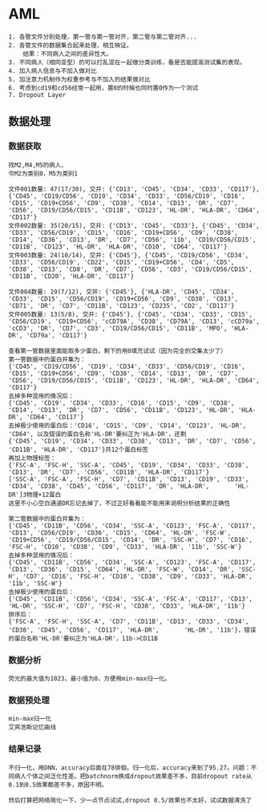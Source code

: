 # AML
    1. 各管文件分别处理，第一管与第一管对齐，第二管与第二管对齐...
    2. 各管文件的数据集合起来处理，相互映证。
        结果：不同病人之间的差异性大。
    3. 不同病人（相同亚型）的可以打乱混在一起做分类训练，看是否能提高测试集的表现。
    4. 加入病人信息与不加入做对比
    5. 加注意力机制作为权重参考与不加入的结果做对比
    6. 考虑到cd19和cd56经常一起用，置0的时候也同时置0作为一个测试
    7. Dropout Layer

## 数据处理
### 数据获取
    找M2,M4,M5的病人，
    令M2为类别0，M5为类别1

    文件001数量: 47(17/30), 交并: {'CD13', 'CD45', 'CD34', 'CD33', 'CD117'}, {'CD45', 'CD19/CD56', 'CD19', 'CD34', 'CD33', 'CD56/CD19', 'CD16', 'CD15', 'CD19+CD56', 'CD9', 'CD38', 'CD14', 'CD13', 'DR', 'CD7', 'CD56', 'CD19/CD56/CD15', 'CD11B', 'CD123', 'HL-DR', 'HLA-DR', 'CD64', 'CD117'}
    文件002数量: 35(20/15), 交并: {'CD13', 'CD45', 'CD33'}, {'CD45', 'CD34', 'CD33', 'CD56/CD19', 'CD15', 'CD16', 'CD19+CD56', 'CD9', 'CD38', 'CD14', 'CD36', 'CD13', 'DR', 'CD7', 'CD56', '11b', 'CD19/CD56/CD15', 'CD11B', 'CD123', 'HL-DR', 'HLA-DR', 'CD10', 'CD64', 'CD117'}
    文件003数量: 24(10/14), 交并: {'CD45'}, {'CD45', 'CD19/CD56', 'CD34', 'CD33', 'CD56/CD19', 'CD22', 'CD15', 'CD19+CD56', 'CD4', 'CD5', 'CD38', 'CD13', 'CD8', 'DR', 'CD7', 'CD56', 'CD3', 'CD19/CD56/CD15', 'CD11B', 'CD20', 'HLA-DR', 'CD117'}
    
    文件004数量: 19(7/12), 交并: {'CD45'}, {'HLA-DR', 'CD45', 'CD34', 'CD33', 'CD15', 'CD56/CD19', 'CD19+CD56', 'CD9', 'CD38', 'CD13', 'CD71', 'DR', 'CD7', 'CD11B', 'CD123', 'CD235', 'CD2', 'CD117'}
    文件005数量: 13(5/8), 交并: {'CD45'}, {'CD45', 'CD34', 'CD33', 'CD15', 'CD56/CD19', 'CD19+CD56', 'cCD79A', 'CD38', 'CD79A', 'CD13', 'cCD79a', 'cCD3', 'DR', 'CD7', 'CD3', 'CD19/CD56/CD15', 'CD11B', 'MPO', 'HLA-DR', 'CD79a', 'CD117'}

    查看第一管数据里面能取多少蛋白，剩下的用0填充试试（因为完全的交集太少了）
    第一管数据中的蛋白并集为：
    {'CD45', 'CD19/CD56', 'CD19', 'CD34', 'CD33', 'CD56/CD19', 'CD16', 'CD15', 'CD19+CD56', 'CD9', 'CD38', 'CD14', 'CD13', 'DR', 'CD7', 'CD56', 'CD19/CD56/CD15', 'CD11B', 'CD123', 'HL-DR', 'HLA-DR', 'CD64', 'CD117'}
    去掉多种混用的情况后：
    {'CD45', 'CD19', 'CD34', 'CD33', 'CD16', 'CD15', 'CD9', 'CD38', 'CD14', 'CD13', 'DR', 'CD7', 'CD56', 'CD11B', 'CD123', 'HL-DR', 'HLA-DR', 'CD64', 'CD117'}
    去掉极少使用的蛋白后：'CD16', 'CD15', 'CD9', 'CD14', 'CD123', 'HL-DR', 'CD64', 以及错误的蛋白名称'HL-DR'要纠正为'HLA-DR'，还剩
    {'CD45', 'CD19', 'CD34', 'CD33', 'CD38', 'CD13', 'DR', 'CD7', 'CD56', 'CD11B', 'HLA-DR', 'CD117'}共12个蛋白标签
    再加上物理标签：
    {'FSC-A', 'FSC-H', 'SSC-A', 'CD45', 'CD19', 'CD34', 'CD33', 'CD38', 'CD13', 'DR', 'CD7', 'CD56', 'CD11B', 'HLA-DR', 'CD117'} 
    ['SSC-A', 'FSC-A', 'FSC-H', 'CD7', 'CD11B', 'CD13', 'CD19', 'CD33', 'CD34', 'CD38', 'CD45', 'CD56', 'CD117', 'DR', 'HLA-DR',       'HL-DR']3物理+12蛋白
    这里不小心空白通道DR忘记去掉了，不过正好看看能不能用来说明分析结果的正确性

    第二管数据中的蛋白并集为：
    {'CD45', 'CD11B', 'CD56', 'CD34', 'SSC-A', 'CD123', 'FSC-A', 'CD117', 'CD13', 'CD56/CD19', 'CD36', 'CD15', 'CD64', 'HL-DR', 'FSC-W', 'CD19+CD56', 'CD19/CD56/CD15', 'CD14', 'DR', 'SSC-H', 'CD7', 'CD16', 'FSC-H', 'CD10', 'CD38', 'CD9', 'CD33', 'HLA-DR', '11b', 'SSC-W'}
    去掉多种混用的情况后：
    {'CD45', 'CD11B', 'CD56', 'CD34', 'SSC-A', 'CD123', 'FSC-A', 'CD117', 'CD13', 'CD36', 'CD15', 'CD64', 'HL-DR', 'FSC-W', 'CD14', 'DR', 'SSC-H', 'CD7', 'CD16', 'FSC-H', 'CD10', 'CD38', 'CD9', 'CD33', 'HLA-DR', '11b', 'SSC-W'}
    去掉极少使用的蛋白后：
    {'CD45', 'CD11B', 'CD56', 'CD34', 'SSC-A', 'FSC-A', 'CD117', 'CD13', 'HL-DR', 'SSC-H', 'CD7', 'FSC-H', 'CD38', 'CD33', 'HLA-DR', '11b'}
    排序后：
    {'FSC-A', 'FSC-H', 'SSC-A', 'CD7', 'CD11B', 'CD13', 'CD33', 'CD34', 'CD38', 'CD45', 'CD56', 'CD117', 'HLA-DR',       'HL-DR', '11b'}，错误的蛋白名称'HL-DR'要纠正为'HLA-DR'，11b->CD11B

### 数据分析
    荧光的最大值为1023，最小值为0，方便用min-max归一化。


### 数据预处理
    min-max归一化
    艾宾浩斯记忆曲线

### 结果记录
    不归一化，用DNN，accuracy后面在78徘徊。归一化后，accuracy来到了95.27。问题：不同病人个体之间泛化性差。把batchnorm换成dropout效果差不多，目前dropout rate从0.1到0.5效果都差不多，原因不明。

    然后打算把网络简化一下，少一点节点试试,dropout 0.5/效果也不太好，试试数据清洗了
